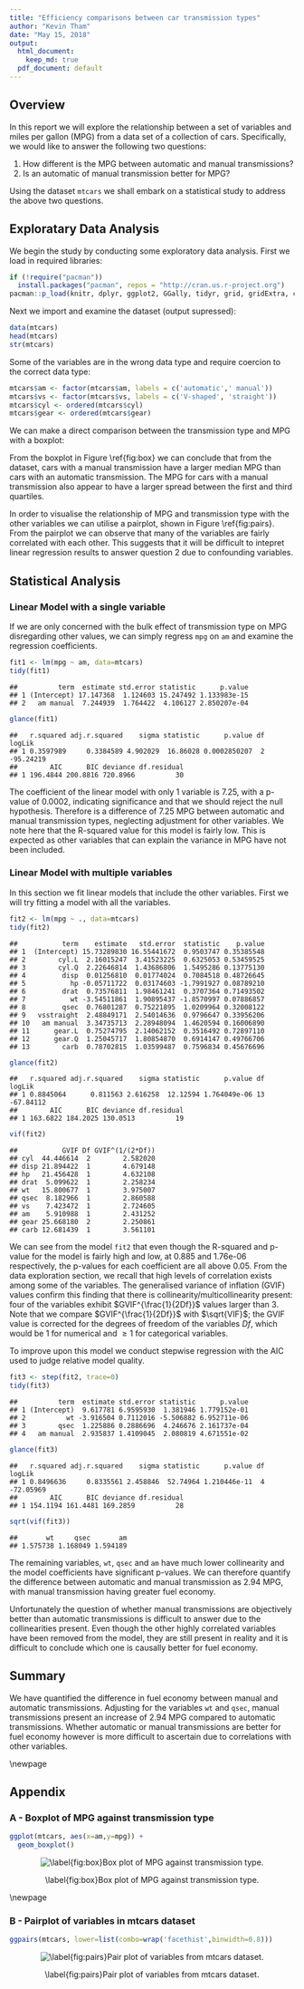 ```yaml
---
title: "Efficiency comparisons between car transmission types"
author: "Kevin Tham"
date: "May 15, 2018"
output: 
  html_document:
    keep_md: true
  pdf_document: default
---
```




## Overview

In this report we will explore the relationship between a set of variables and miles per gallon (MPG) from a data set of a collection of cars. Specifically, we would like to answer the following two questions:

1. How different is the MPG between automatic and manual transmissions?
2. Is an automatic of manual transmission better for MPG?

Using the dataset `mtcars` we shall embark on a statistical study to address the above two questions.

## Exploratary Data Analysis

We begin the study by conducting some exploratory data analysis. First we load in required libraries:


```r
if (!require("pacman"))
  install.packages("pacman", repos = "http://cran.us.r-project.org")
pacman::p_load(knitr, dplyr, ggplot2, GGally, tidyr, grid, gridExtra, car, broom, tibble)
```

Next we import and examine the dataset (output supressed):


```r
data(mtcars)
head(mtcars)
str(mtcars)
```

Some of the variables are in the wrong data type and require coercion to the correct data type: 


```r
mtcars$am <- factor(mtcars$am, labels = c('automatic',' manual'))
mtcars$vs <- factor(mtcars$vs, labels = c('V-shaped', 'straight'))
mtcars$cyl <- ordered(mtcars$cyl)
mtcars$gear <- ordered(mtcars$gear)
```

We can make a direct comparison between the transmission type and MPG with a boxplot:



From the boxplot in Figure \ref{fig:box} we can conclude that from the dataset, cars with a manual transmission have a larger median MPG than cars with an automatic transmission. The MPG for cars with a manual transmission also appear to have a larger spread between the first and third quartiles.

In order to visualise the relationship of MPG and transmission type with the other variables we can utilise a pairplot, shown in Figure \ref{fig:pairs}. From the pairplot we can observe that many of the variables are fairly correlated with each other. This suggests that it will be difficult to intepret linear regression results to answer question 2 due to confounding variables.


## Statistical Analysis

### Linear Model with a single variable

If we are only concerned with the bulk effect of transmission type on MPG disregarding other values, we can simply regress `mpg` on `am` and examine the regression coefficients.


```r
fit1 <- lm(mpg ~ am, data=mtcars)
tidy(fit1)
```

```
##          term  estimate std.error statistic      p.value
## 1 (Intercept) 17.147368  1.124603 15.247492 1.133983e-15
## 2   am manual  7.244939  1.764422  4.106127 2.850207e-04
```

```r
glance(fit1)
```

```
##   r.squared adj.r.squared    sigma statistic      p.value df    logLik
## 1 0.3597989     0.3384589 4.902029  16.86028 0.0002850207  2 -95.24219
##        AIC      BIC deviance df.residual
## 1 196.4844 200.8816 720.8966          30
```

The coefficient of the linear model with only 1 variable is 7.25, with a p-value of 0.0002, indicating significance and that we should reject the null hypothesis. Therefore is a difference of 7.25 MPG between automatic and manual transmission types, neglecting adjustment for other variables. We note here that the R-squared value for this model is fairly low. This is expected as other variables that can explain the variance in MPG have not been included.

### Linear Model with multiple variables

In this section we fit linear models that include the other variables. First we will try fitting a model with all the variables.


```r
fit2 <- lm(mpg ~ ., data=mtcars)
tidy(fit2)
```

```
##           term    estimate   std.error  statistic    p.value
## 1  (Intercept) 15.73289830 16.55441672  0.9503747 0.35385548
## 2        cyl.L  2.16015247  3.41523225  0.6325053 0.53459525
## 3        cyl.Q  2.22646814  1.43686806  1.5495286 0.13775130
## 4         disp  0.01256810  0.01774024  0.7084518 0.48726645
## 5           hp -0.05711722  0.03174603 -1.7991927 0.08789210
## 6         drat  0.73576811  1.98461241  0.3707364 0.71493502
## 7           wt -3.54511861  1.90895437 -1.8570997 0.07886857
## 8         qsec  0.76801287  0.75221895  1.0209964 0.32008122
## 9   vsstraight  2.48849171  2.54014636  0.9796647 0.33956206
## 10   am manual  3.34735713  2.28948094  1.4620594 0.16006890
## 11      gear.L  0.75274795  2.14062152  0.3516492 0.72897110
## 12      gear.Q  1.25045717  1.80854870  0.6914147 0.49766706
## 13        carb  0.78702815  1.03599487  0.7596834 0.45676696
```

```r
glance(fit2)
```

```
##   r.squared adj.r.squared    sigma statistic      p.value df    logLik
## 1 0.8845064      0.811563 2.616258  12.12594 1.764049e-06 13 -67.84112
##        AIC      BIC deviance df.residual
## 1 163.6822 184.2025 130.0513          19
```

```r
vif(fit2)
```

```
##           GVIF Df GVIF^(1/(2*Df))
## cyl  44.446614  2        2.582020
## disp 21.894422  1        4.679148
## hp   21.456428  1        4.632108
## drat  5.099622  1        2.258234
## wt   15.800677  1        3.975007
## qsec  8.182966  1        2.860588
## vs    7.423472  1        2.724605
## am    5.910988  1        2.431252
## gear 25.668180  2        2.250861
## carb 12.681439  1        3.561101
```

We can see from the model `fit2` that even though the R-squared and p-value for the model is fairly high and low, at 0.885 and 1.76e-06 respectively, the p-values for each coefficient are all above 0.05. From the data exploration section, we recall that high levels of correlation exists among some of the variables. The generalised variance of inflation (GVIF) values confirm this finding that there is collinearity/multicollinearity present: four of the variables exhibit $GVIF^{\frac{1}{2Df}}$ values larger than $3$. Note that we compare $GVIF^{\frac{1}{2Df}}$ with $\sqrt{VIF}$; the GVIF value is corrected for the degrees of freedom of the variables $Df$, which would be $1$ for numerical and $\geq 1$ for categorical variables. 



To improve upon this model we conduct stepwise regression with the AIC used to judge relative model quality. 


```r
fit3 <- step(fit2, trace=0)
tidy(fit3)
```

```
##          term  estimate std.error statistic      p.value
## 1 (Intercept)  9.617781 6.9595930  1.381946 1.779152e-01
## 2          wt -3.916504 0.7112016 -5.506882 6.952711e-06
## 3        qsec  1.225886 0.2886696  4.246676 2.161737e-04
## 4   am manual  2.935837 1.4109045  2.080819 4.671551e-02
```

```r
glance(fit3)
```

```
##   r.squared adj.r.squared    sigma statistic      p.value df    logLik
## 1 0.8496636     0.8335561 2.458846  52.74964 1.210446e-11  4 -72.05969
##        AIC      BIC deviance df.residual
## 1 154.1194 161.4481 169.2859          28
```

```r
sqrt(vif(fit3))
```

```
##       wt     qsec       am 
## 1.575738 1.168049 1.594189
```

The remaining variables, `wt`, `qsec` and `am` have much lower collinearity and the model coefficients have significant p-values. We can therefore quantify the difference between automatic and manual transmission as 2.94 MPG, with manual transmission having greater fuel economy.

Unfortunately the question of whether manual transmissions are objectively better than automatic transmissions is difficult to answer due to the collinearities present. Even though the other highly correlated variables have been removed from the model, they are still present in reality and it is difficult to conclude which one is causally better for fuel economy. 

## Summary

We have quantified the difference in fuel economy between manual and automatic transmissions. Adjusting for the variables `wt` and `qsec`, manual transmissions present an increase of 2.94 MPG compared to automatic transmissions. Whether automatic or manual transmissions are better for fuel economy however is more difficult to ascertain due to correlations with other variables. 

\newpage

## Appendix

### A - Boxplot of MPG against transmission type


```r
ggplot(mtcars, aes(x=am,y=mpg)) +
  geom_boxplot()
```

<div class="figure" style="text-align: center">
<img src="reg_proj_files/figure-html/unnamed-chunk-8-1.png" alt="\label{fig:box}Box plot of MPG against transmission type."  />
<p class="caption">\label{fig:box}Box plot of MPG against transmission type.</p>
</div>

\newpage

### B - Pairplot of variables in mtcars dataset


```r
ggpairs(mtcars, lower=list(combo=wrap('facethist',binwidth=0.8)))
```

<div class="figure" style="text-align: center">
<img src="reg_proj_files/figure-html/unnamed-chunk-9-1.png" alt="\label{fig:pairs}Pair plot of variables from mtcars dataset."  />
<p class="caption">\label{fig:pairs}Pair plot of variables from mtcars dataset.</p>
</div>
